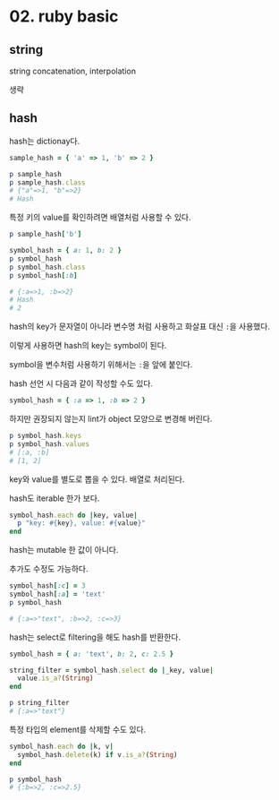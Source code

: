 # 02. ruby basic

## string

string concatenation, interpolation

  생략

## hash

hash는 dictionay다.

```rb
sample_hash = { 'a' => 1, 'b' => 2 }

p sample_hash
p sample_hash.class
# {"a"=>1, "b"=>2}
# Hash
```

특정 키의 value를 확인하려면 배열처럼 사용할 수 있다.

```rb
p sample_hash['b']
```

```rb
symbol_hash = { a: 1, b: 2 }
p symbol_hash
p symbol_hash.class
p symbol_hash[:b]

# {:a=>1, :b=>2}
# Hash
# 2
```

hash의 key가 문자열이 아니라 변수명 처럼 사용하고 화살표 대신 `:`을 사용했다.

이렇게 사용하면 hash의 key는 symbol이 된다.

symbol을 변수처럼 사용하기 위해서는 `:`을 앞에 붙인다.

hash 선언 시 다음과 같이 작성할 수도 있다.

```rb
symbol_hash = { :a => 1, :b => 2 }
```

하지만 권장되지 않는지 lint가 object 모양으로 변경해 버린다.

```rb
p symbol_hash.keys
p symbol_hash.values
# [:a, :b]
# [1, 2]
```

key와 value를 별도로 뽑을 수 있다. 배열로 처리된다.

hash도 iterable 한가 보다.

```rb
symbol_hash.each do |key, value|
  p "key: #{key}, value: #{value}"
end
```

hash는 mutable 한 값이 아니다.

추가도 수정도 가능하다.

```rb
symbol_hash[:c] = 3
symbol_hash[:a] = 'text'
p symbol_hash

# {:a=>"text", :b=>2, :c=>3}
```

hash는 select로 filtering을 해도 hash를 반환한다.

```rb
symbol_hash = { a: 'text', b: 2, c: 2.5 }

string_filter = symbol_hash.select do |_key, value|
  value.is_a?(String)
end

p string_filter
# {:a=>"text"}
```

특정 타입의 element를 삭제할 수도 있다.

```rb
symbol_hash.each do |k, v|
  symbol_hash.delete(k) if v.is_a?(String)
end

p symbol_hash
# {:b=>2, :c=>2.5}
```

